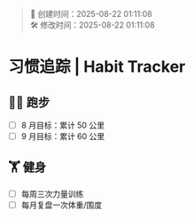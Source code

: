 <!-- timestamp inserted -->
> 📄 创建时间：2025-08-22 01:11:08  
> 🛠️ 修改时间：2025-08-22 01:11:08

# 习惯追踪 | Habit Tracker

## 🏃‍♂️ 跑步
- [ ] 8 月目标：累计 50 公里
- [ ] 9 月目标：累计 60 公里

## 🏋️ 健身
- [ ] 每周三次力量训练
- [ ] 每月复盘一次体重/围度

